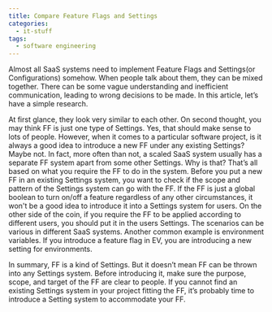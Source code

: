 ```yaml
---
title: Compare Feature Flags and Settings
categories:
  - it-stuff
tags:
  - software engineering
---
```


Almost all SaaS systems need to implement Feature Flags and Settings(or Configurations) somehow. When people talk about them, they can be mixed together. There can be some vague understanding and inefficient communication, leading to wrong decisions to be made. In this article, let’s have a simple research.

At first glance, they look very similar to each other. On second thought, you may think FF is just one type of Settings. Yes, that should make sense to lots of people. However, when it comes to a particular software project, is it always a good idea to introduce a new FF under any existing Settings? Maybe not. In fact, more often than not, a scaled SaaS system usually has a separate FF system apart from some other Settings. Why is that? That’s all based on what you require the FF to do in the system. Before you put a new FF in an existing Settings system, you want to check if the scope and pattern of the Settings system can go with the FF. If the FF is just a global boolean to turn on/off a feature regardless of any other circumstances, it won't be a good idea to introduce it into a Settings system for users. On the other side of the coin, if you require the FF to be applied according to different users, you should put it in the users Settings. The scenarios can be various in different SaaS systems. Another common example is environment variables. If you introduce a feature flag in EV, you are introducing a new setting for environments.

In summary, FF is a kind of Settings. But it doesn’t mean FF can be thrown into any Settings system. Before introducing it, make sure the purpose, scope, and target of the FF are clear to people. If you cannot find an existing Settings system in your project fitting the FF, it’s probably time to introduce a Setting system to accommodate your FF.
